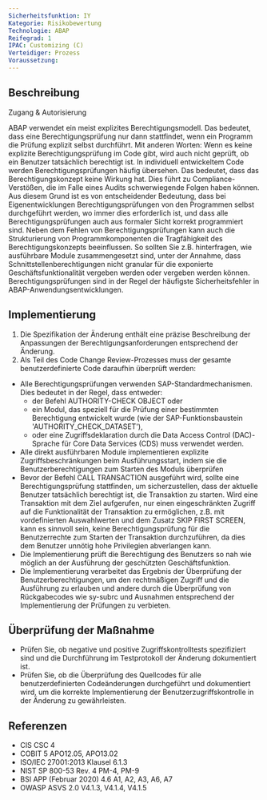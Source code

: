 ```yaml
---
Sicherheitsfunktion: IY
Kategorie: Risikobewertung
Technologie: ABAP
Reifegrad: 1
IPAC: Customizing (C)
Verteidiger: Prozess
Voraussetzung:
---
```


## Beschreibung

Zugang & Autorisierung

ABAP verwendet ein meist explizites Berechtigungsmodell. Das bedeutet, dass eine Berechtigungsprüfung nur dann stattfindet, wenn ein Programm die Prüfung explizit selbst durchführt. Mit anderen Worten: Wenn es keine explizite Berechtigungsprüfung im Code gibt, wird auch nicht geprüft, ob ein Benutzer tatsächlich berechtigt ist.
In individuell entwickeltem Code werden Berechtigungsprüfungen häufig übersehen. Das bedeutet, dass das Berechtigungskonzept keine Wirkung hat. Dies führt zu Compliance-Verstößen, die im Falle eines Audits schwerwiegende Folgen haben können. Aus diesem Grund ist es von entscheidender Bedeutung, dass bei Eigenentwicklungen Berechtigungsprüfungen von den Programmen selbst durchgeführt werden, wo immer dies erforderlich ist, und dass alle Berechtigungsprüfungen auch aus formaler Sicht korrekt programmiert sind.
Neben dem Fehlen von Berechtigungsprüfungen kann auch die Strukturierung von Programmkomponenten die Tragfähigkeit des Berechtigungskonzepts beeinflussen. So sollten Sie z.B. hinterfragen, wie ausführbare Module zusammengesetzt sind, unter der Annahme, dass Schnittstellenberechtigungen nicht granular für die exponierte Geschäftsfunktionalität vergeben werden oder vergeben werden können.
Berechtigungsprüfungen sind in der Regel der häufigste Sicherheitsfehler in ABAP-Anwendungsentwicklungen.

## Implementierung

1. Die Spezifikation der Änderung enthält eine präzise Beschreibung der Anpassungen der Berechtigungsanforderungen entsprechend der Änderung.
2. Als Teil des Code Change Review-Prozesses muss der gesamte benutzerdefinierte Code daraufhin überprüft werden:
  - Alle Berechtigungsprüfungen verwenden SAP-Standardmechanismen. Dies bedeutet in der Regel, dass entweder:
    - der Befehl AUTHORITY-CHECK OBJECT oder
    - ein Modul, das speziell für die Prüfung einer bestimmten Berechtigung entwickelt wurde (wie der SAP-Funktionsbaustein 'AUTHORITY_CHECK_DATASET'),
    - oder eine Zugriffsdeklaration durch die Data Access Control (DAC)-Sprache für Core Data Services (CDS) muss verwendet werden.
  - Alle direkt ausführbaren Module implementieren explizite Zugriffsbeschränkungen beim Ausführungsstart, indem sie die Benutzerberechtigungen zum Starten des Moduls überprüfen
  - Bevor der Befehl CALL TRANSACTION ausgeführt wird, sollte eine Berechtigungsprüfung stattfinden, um sicherzustellen, dass der aktuelle Benutzer tatsächlich berechtigt ist, die Transaktion zu starten. Wird eine Transaktion mit dem Ziel aufgerufen, nur einen eingeschränkten Zugriff auf die Funktionalität der Transaktion zu ermöglichen, z.B. mit vordefinierten Auswahlwerten und dem Zusatz SKIP FIRST SCREEN, kann es sinnvoll sein, keine Berechtigungsprüfung für die Benutzerrechte zum Starten der Transaktion durchzuführen, da dies dem Benutzer unnötig hohe Privilegien abverlangen kann.
  - Die Implementierung prüft die Berechtigung des Benutzers so nah wie möglich an der Ausführung der geschützten Geschäftsfunktion.
  - Die Implementierung verarbeitet das Ergebnis der Überprüfung der Benutzerberechtigungen, um den rechtmäßigen Zugriff und die Ausführung zu erlauben und andere durch die Überprüfung von Rückgabecodes wie sy-subrc und Ausnahmen entsprechend der Implementierung der Prüfungen zu verbieten.

## Überprüfung der Maßnahme

- Prüfen Sie, ob negative und positive Zugriffskontrolltests spezifiziert sind und die Durchführung im Testprotokoll der Änderung dokumentiert ist.
- Prüfen Sie, ob die Überprüfung des Quellcodes für alle benutzerdefinierten Codeänderungen durchgeführt und dokumentiert wird, um die korrekte Implementierung der Benutzerzugriffskontrolle in der Änderung zu gewährleisten.


## Referenzen

- CIS CSC 4
- COBIT 5 APO12.05, APO13.02
- ISO/IEC 27001:2013 Klausel 6.1.3
- NIST SP 800-53 Rev. 4 PM-4, PM-9
- BSI APP (Februar 2020) 4.6 A1, A2, A3, A6, A7
- OWASP ASVS 2.0 V4.1.3, V4.1.4, V4.1.5
